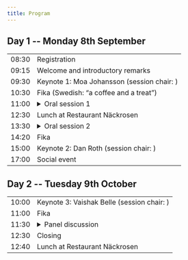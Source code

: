 ```yaml
---
title: Program
---
```



<!--

<p>
<a href="https://gu-se.zoom.us/j/69358483641?pwd=1kLT4adbcthYKrkevwHfEYhRvVWZTS.1" target="_blank">Zoom webinar</a>
</p>

<a href="https://aclanthology.org/volumes/2024.clasp-1/" target="_blank">Full proceedings</a>

-->


## Day 1 -- Monday 8th September

<table>
  <tr>
    <td class="time">08:30</td>
    <td>Registration</td>
  </tr>
  <tr>
    <td class="time">09:15</td>
    <td>Welcome and introductory remarks</td>
  </tr>
  <tr class="work">
    <td class="time">09:30</td>
    <td>Keynote 1: Moa Johansson (session chair: )</td>
  </tr>
  <tr class="work">
    <td class="time">10:30</td>
    <td><span class="fika">Fika (Swedish: “a coffee and a treat”)</span></td>
  </tr>
  <tr class="work">
    <td class="time">11:00</td>
    <td>
      <details>
        <summary>Oral session 1</summary>
        <ul>
          <li>
            11:00 <span class="authors">Ludovic Mompelat </span>
            <a target="_blank">
            Simple Morphology, Complex Models: A Benchmark Study and Error Analysis of POS Tagging for Martinican Creole
          </li>
          <li>
            11:25 <span class="authors">Ved Mathai, Janet B. Pierrehumbert </span>
            <a target="_blank">
            EventHopNLI: A Functional Dataset for Systematically Diagnosing Logical Failures in LLM Temporal Reasoning
          </li>
          <li>
            11:50 <span class="authors">Manar Ali, Marika Sarzotti, Simeon Junker, Hendrik Buschmeier, Sina Zarrieß </span>
            <a target="_blank">
            Towards Neuro-Symbolic Approaches for Referring Expression Generation
          </li>
        </ul>
      </details>
    </td>
  </tr>

  <tr></tr>
  <tr>
    <td class="time">12:30</td>
    <td>Lunch at Restaurant Näckrosen</td>
  </tr>
  <tr class="work">
    <td class="time">13:30</td>
    <td>
      <details>
        <summary>Oral session 2</summary>
        <ul>
          <li>
           13:30 <span class="authors">Giulia D'Agostino, Michiel van der Meer, Chris Reed </span>
            <a target="_blank">
            Extracting a Prototypical Argumentative Pattern in Financial Q&As
          <li>
           13:55 <span class="authors">Vladislav Maraev, Alexander Berman, Staffan Larsson </span>
            <a target="_blank">
            Combining Information State Update, Harel Statecharts and LLMs for controllable and flexible Conversational AI
          </li>
        </ul>
      </details>
    </td>
  </tr>
  <tr>
    <td class="time">14:20</td>
    <td><span class="fika">Fika</span></td>
  </tr>
  <tr class="work">
    <td class="time">15:00</td>
    <td>Keynote 2: Dan Roth (session chair: )</td>
  </tr>
  <tr>
    <td class="time">17:00</td>
    <td>
      Social event
    </td>
  </tr>
</table>

## Day 2 -- Tuesday 9th October

<table>
  <tr>
    <td class="time">10:00</td>
    <td>Keynote 3: Vaishak Belle (session chair: ) </td>
  </tr>
  <tr>
    <td class="time">11:00</td>
    <td><span class="fika">Fika</span></td>
  </tr>
  <tr>
    <td class="time">11:30</td>
    <td>
      <details>
        <summary>Panel discussion</summary>
      </details>
    </td>
  </tr>
  <tr>
    <td class="time">12:30</td>
    <td>Closing</td>
  </tr>
  <tr>
    <td class="time">12:40</td>
    <td>Lunch at Restaurant Näckrosen</td>
  </tr>
</table>